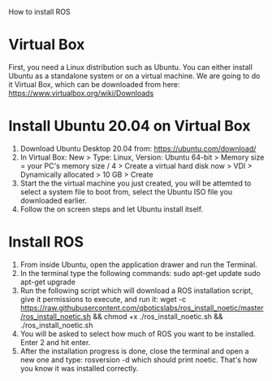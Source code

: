 How to install ROS

# Virtual Box
First, you need a Linux distribution such as Ubuntu. You can either install Ubuntu as a standalone system or on a virtual machine. We are going to do it Virtual Box, which can be downloaded from here: https://www.virtualbox.org/wiki/Downloads

# Install Ubuntu 20.04 on Virtual Box
1) Download Ubuntu Desktop 20.04 from: https://ubuntu.com/download/
2) In Virtual Box: New > Type: Linux, Version: Ubuntu 64-bit > Memory size = your PC's memory size / 4 > Create a virtual hard disk now > VDI > Dynamically allocated > 10 GB > Create
3) Start the the virtual machine you just created, you will be attemted to select a system file to boot from, select the Ubuntu ISO file you downloaded earlier.
4) Follow the on screen steps and let Ubuntu install itself.

# Install ROS
1) From inside Ubuntu, open the application drawer and run the Terminal.
2) In the terminal type the following commands:
sudo apt-get update
sudo apt-get upgrade
3) Run the following script which will download a ROS installation script, give it permissions to execute, and run it:
wget -c https://raw.githubusercontent.com/qboticslabs/ros_install_noetic/master/ros_install_noetic.sh && chmod +x ./ros_install_noetic.sh && ./ros_install_noetic.sh
3) You will be asked to select how much of ROS you want to be installed. Enter 2 and hit enter.
4) After the installation progress is done, close the terminal and open a new one and type:
rosversion -d
which should print noetic. That's how you know it was installed correctly.
